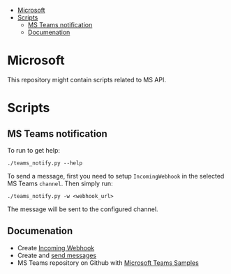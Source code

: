 - [Microsoft](#microsoft)
- [Scripts](#scripts)
  - [MS Teams notification](#ms-teams-notification)
  - [Documenation](#documenation)

# Microsoft

This repository might contain scripts related to MS API.
# Scripts

## MS Teams notification
To run to get help:

    ./teams_notify.py --help

To send a message, first you need to setup `IncomingWebhook` in the selected MS Teams `channel`.
Then simply run:

    ./teams_notify.py -w <webhook_url>

The message will be sent to the configured channel.

## Documenation

- Create [Incoming Webhook](https://learn.microsoft.com/en-us/microsoftteams/platform/webhooks-and-connectors/how-to/add-incoming-webhook)
- Create and [send messages](https://learn.microsoft.com/en-us/microsoftteams/platform/webhooks-and-connectors/how-to/connectors-using?tabs=cURL#sending-a-card-using-an-incoming-webhook)
- MS Teams repository on Github with [Microsoft Teams Samples](https://github.com/OfficeDev/Microsoft-Teams-Samples)
